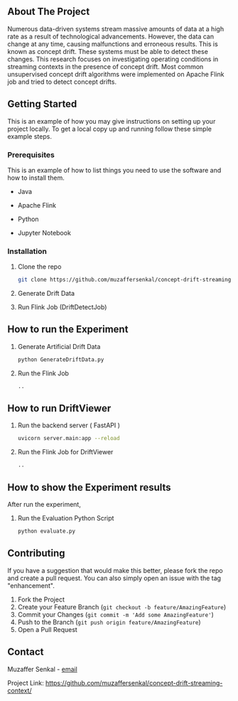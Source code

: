 ## About The Project

Numerous data-driven systems stream massive amounts of data at a high rate as a result of technological advancements.  However, the data can change at any time, causing malfunctions and erroneous results. This is known as concept drift. These systems must be able to detect these changes. This research focuses on investigating operating conditions in streaming contexts in the presence of concept drift. Most common unsupervised concept drift algorithms were implemented on Apache Flink job and tried to detect concept drifts. 



## Getting Started

This is an example of how you may give instructions on setting up your project locally. To get a local copy up and running follow these simple example steps.


### Prerequisites

This is an example of how to list things you need to use the software and how to install them.

-   Java 

-   Apache Flink

-   Python

-   Jupyter Notebook

### Installation

1.  Clone the repo

    ``` sh
    git clone https://github.com/muzaffersenkal/concept-drift-streaming-context
    ```

2.  Generate Drift Data

3.  Run Flink Job (DriftDetectJob)


## How to run the Experiment

1. Generate Artificial Drift Data

    ``` sh
    python GenerateDriftData.py
    ```

2. Run the Flink Job

    ``` sh
    ..
    ```

## How to run DriftViewer

1.  Run the backend server ( FastAPI )

    ``` sh
    uvicorn server.main:app --reload
    ```

2. Run the Flink Job for DriftViewer

    ``` sh
    ..
    ```



## How to show the Experiment results

After run the experiment,

1. Run the Evaluation Python Script

    ``` sh
    python evaluate.py
    ```




## Contributing

If you have a suggestion that would make this better, please fork the repo and create a pull request. You can also simply open an issue with the tag "enhancement".

1.  Fork the Project
2.  Create your Feature Branch (`git checkout -b feature/AmazingFeature`)
3.  Commit your Changes (`git commit -m 'Add some AmazingFeature'`)
4.  Push to the Branch (`git push origin feature/AmazingFeature`)
5.  Open a Pull Request

## Contact

Muzaffer Senkal - [email](mailto:mzffersenkal@gmail.com)

Project Link: <https://github.com/muzaffersenkal/concept-drift-streaming-context/>
